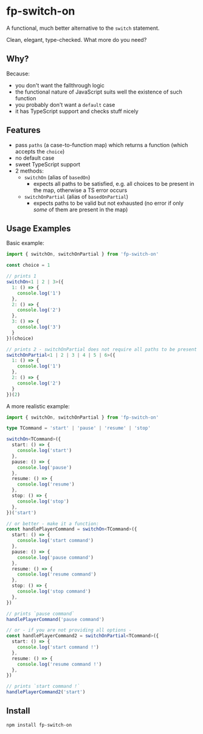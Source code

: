 # fp-switch-on

A functional, much better alternative to the `switch` statement.

Clean, elegant, type-checked. What more do you need?

## Why?

Because:
- you don't want the fallthrough logic
- the functional nature of JavaScript suits well the existence of such function
- you probably don't want a `default` case
- it has TypeScript support and checks stuff nicely

## Features
- pass `paths` (a case-to-function map) which returns a function (which accepts the `choice`)
- no default case
- sweet TypeScript support
- 2 methods:
  - `switchOn` (alias of `basedOn`)
    - expects all paths to be satisfied, e.g. all choices to be present in the map, otherwise a TS error occurs
  - `switchOnPartial` (alias of `basedOnPartial`)
    - expects paths to be valid but not exhausted (no error if only *some* of them are present in the map)


## Usage Examples

Basic example:

```ts
import { switchOn, switchOnPartial } from 'fp-switch-on'

const choice = 1

// prints 1
switchOn<1 | 2 | 3>({
  1: () => {
    console.log('1')
  },
  2: () => {
    console.log('2')
  },
  3: () => {
    console.log('3')
  }
})(choice)

// prints 2 - switchOnPartial does not require all paths to be present
switchOnPartial<1 | 2 | 3 | 4 | 5 | 6>({
  1: () => {
    console.log('1')
  },
  2: () => {
    console.log('2')
  }
})(2)

```

A more realistic example:

```ts
import { switchOn, switchOnPartial } from 'fp-switch-on'

type TCommand = 'start' | 'pause' | 'resume' | 'stop'

switchOn<TCommand>({
  start: () => {
    console.log('start')
  },
  pause: () => {
    console.log('pause')
  },
  resume: () => {
    console.log('resume')
  },
  stop: () => {
    console.log('stop')
  },
})('start')

// or better - make it a function:
const handlePlayerCommand = switchOn<TCommand>({
  start: () => {
    console.log('start command')
  },
  pause: () => {
    console.log('pause command')
  },
  resume: () => {
    console.log('resume command')
  },
  stop: () => {
    console.log('stop command')
  },
})

// prints `pause command`
handlePlayerCommand('pause command')

// or - if you are not providing all options -
const handlePlayerCommand2 = switchOnPartial<TCommand>({
  start: () => {
    console.log('start command !')
  },
  resume: () => {
    console.log('resume command !')
  },
})

// prints `start command !`
handlePlayerCommand2('start')
```

## Install

`npm install fp-switch-on`
